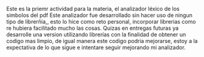 Este es la priemr actividad para la materia, el analizador léxico de los simbolos del pdf
Este analizador fue desarrollado sin hacer uso de ningun tipo de librerñia,, esto lo hice
como reto personal, incorporar librerias como re hubiera facilitado mucho las cosas.
Quizas en entregas futuras ya desarrolle una version utilizando librerías con la finalidad
de obtener un codigo mas limpio, de igual manera este codigo podria mejorarse, estoy a la expectativa de
lo que sigue e intentare seguir mejorando mi analizador.